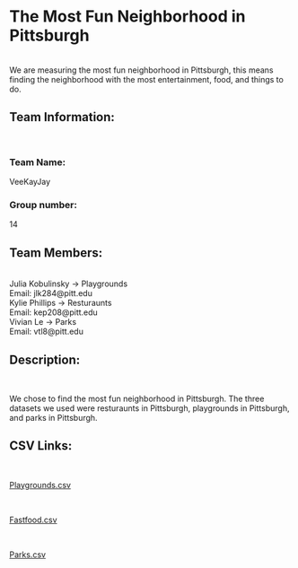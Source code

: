 # The Most Fun Neighborhood in Pittsburgh
<br />
We are measuring the most fun neighborhood in Pittsburgh, this means finding the neighborhood with the most entertainment, food, and things to do.
<br />

## Team Information:
<br />

### Team Name:

VeeKayJay
<br />

### Group number:
14
<br />

## Team Members:

<br />
Julia Kobulinsky -> Playgrounds
<br />
Email: jlk284@pitt.edu
<br />
Kylie Phillips -> Resturaunts
<br />
Email: kep208@pitt.edu
<br />
Vivian Le -> Parks
<br />
Email: vtl8@pitt.edu
<br />

## Description:
<br />

We chose to find the most fun neighborhood in Pittsburgh. The three datasets we used were resturaunts in Pittsburgh, playgrounds in Pittsburgh, and parks in Pittsburgh.
<br />

## CSV Links:

<br />

[Playgrounds.csv](Playgrounds.csv)

<br />

[Fastfood.csv](fastfood.tsv)

<br />

[Parks.csv](city_park_locations.csv)
